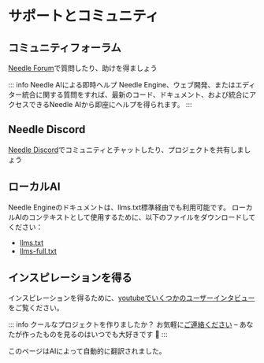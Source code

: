 # サポートとコミュニティ

## コミュニティフォーラム

[Needle Forum](https://forum.needle.tools)で質問したり、助けを得ましょう

::: info Needle AIによる即時ヘルプ
Needle Engine、ウェブ開発、またはエディター統合に関する質問をすれば、最新のコード、ドキュメント、および統合にアクセスできるNeedle AIから即座にヘルプを得られます。
:::


## Needle Discord

[Needle Discord](https://discord.needle.tools/?utm_source=needle_docs&utm_content=content)でコミュニティとチャットしたり、プロジェクトを共有しましょう


## ローカルAI

Needle Engineのドキュメントは、llms.txt標準経由でも利用可能です。
ローカルAIのコンテキストとして使用するために、以下のファイルをダウンロードしてください：

- [llms.txt](https://cloud.needle.tools/llms.txt)
- [llms-full.txt](https://cloud.needle.tools/llms-full.txt)


## インスピレーションを得る

インスピレーションを得るために、[youtubeでいくつかのユーザーインタビュー](https://www.youtube.com/playlist?list=PLJ4BaFFEGP1EOHCjYszc__d2yO7RkB-iw)をご覧ください。

<video-embed src="https://www.youtube.com/watch?v=naPlw5aDJHs" />

<video-embed src="https://www.youtube.com/watch?v=1KKfct3Zpcw" />


<video-embed src="https://www.youtube.com/watch?v=gZuC40Alr88" />


<video-embed src="https://www.youtube.com/watch?v=F6_buCHZhWk" />



::: info クールなプロジェクトを作りましたか？
お気軽に[ご連絡ください](mailto:hi@needle.tools) – あなたが作ったものを見るのはいつでも大好きです 💚
:::



このページはAIによって自動的に翻訳されました。